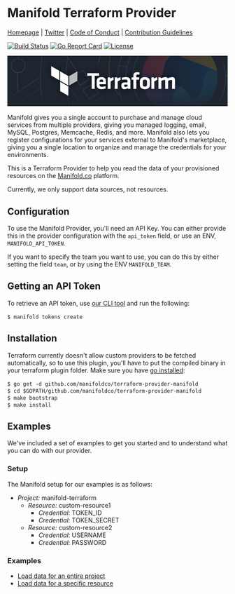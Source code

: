 # Manifold Terraform Provider

[Homepage](https://manifold.co) |
[Twitter](https://twitter.com/manifoldco) |
[Code of Conduct](./.github/CODE_OF_CONDUCT.md) |
[Contribution Guidelines](./.github/CONTRIBUTING.md)

[![Build Status](https://travis-ci.org/manifoldco/terraform-provider-manifold.svg?branch=master)](https://travis-ci.org/manifoldco/terraform-provider-manifold)
[![Go Report Card](https://goreportcard.com/badge/github.com/manifoldco/terraform-provider-manifold)](https://goreportcard.com/report/github.com/manifoldco/terraform-provider-manifold)
[![License](https://img.shields.io/badge/license-BSD-blue.svg)](./LICENSE.md)

![Terraform Manifold](./banner.png)

Manifold gives you a single account to purchase and manage cloud services from multiple providers, giving you managed logging, email, MySQL, Postgres, Memcache, Redis, and more. Manifold also lets you register configurations for your services external to Manifold's marketplace, giving you a single location to organize and manage the credentials for your environments.

This is a Terraform Provider to help you read the data of your provisioned
resources on the [Manifold.co](https://manifold.co) platform.

Currently, we only support data sources, not resources.

## Configuration

To use the Manifold Provider, you'll need an API Key. You can either provide
this in the provider configuration with the `api_token` field, or use an ENV,
`MANIFOLD_API_TOKEN`.

If you want to specify the team you want to use, you can do this by either
setting the field `team`, or by using the ENV `MANIFOLD_TEAM`.

## Getting an API Token

To retrieve an API token, use [our CLI tool](http://github.com/manifoldco/manifold-cli) and run the following:

```
$ manifold tokens create
```

## Installation

Terraform currently doesn't allow custom providers to be fetched automatically,
so to use this plugin, you'll have to put the compiled binary in your terraform
plugin folder. Make sure you have [go installed](https://golang.org/):

```
$ go get -d github.com/manifoldco/terraform-provider-manifold
$ cd $GOPATH/github.com/manifoldco/terraform-provider-manifold
$ make bootstrap
$ make install
```

## Examples

We've included a set of examples to get you started and to understand what you
can do with our provider.

### Setup

The Manifold setup for our examples is as follows:

- *Project:* manifold-terraform
    - *Resource:* custom-resource1
        - *Credential*: TOKEN_ID
        - *Credential*: TOKEN_SECRET
    - *Resource:* custom-resource2
        - *Credential*: USERNAME
        - *Credential*: PASSWORD

### Examples

- [Load data for an entire project](_examples/manifold-project/README.md)
- [Load data for a specific resource](_examples/manifold-resource/README.md)
